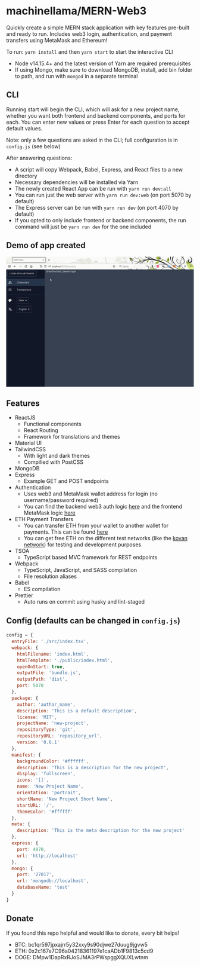 # machinellama/MERN-Web3

Quickly create a simple MERN stack application with key features pre-built and ready to run.
Includes web3 login, authentication, and payment transfers using MetaMask and Ethereum!

To run: `yarn install` and then `yarn start` to start the interactive CLI
- Node v14.15.4+ and the latest version of Yarn are required prerequisites
- If using Mongo, make sure to download MongoDB, install, add bin folder to path, and run with `mongod` in a separate terminal

## CLI
Running start will begin the CLI, which will ask for a new project name, whether you want both frontend and backend components, and ports for each. You can enter new values or press Enter for each question to accept default values.

Note: only a few questions are asked in the CLI; full configuration is in `config.js` (see below)

After answering questions:
- A script will copy Webpack, Babel, Express, and React files to a new directory
- Necessary dependencies will be installed via Yarn
- The newly created React App can be run with `yarn run dev:all`
- You can run just the web server with `yarn run dev:web` (on port 5070 by default)
- The Express server can be run with `yarn run dev` (on port 4070 by default)
- If you opted to only include frontend or backend components, the run command will just be `yarn run dev` for the one included

## Demo of app created

![screen-gif](./demo.gif)

## Features
- ReactJS
  - Functional components
  - React Routing
  - Framework for translations and themes
- Material UI
- TailwindCSS
  - With light and dark themes
  - Compilied with PostCSS
- MongoDB
- Express
  - Example GET and POST endpoints
- Authentication
  - Uses web3 and MetaMask wallet address for login (no username/password required)
  - You can find the backend web3 auth logic [here](https://github.com/machinellama/mern-web3/blob/main/templates/express/api/users/users.service.ts) and the frontend MetaMask logic [here](https://github.com/machinellama/mern-web3/blob/main/templates/src/components/navigation/Navigation.tsx#L65)
- ETH Payment Transfers
  - You can transfer ETH from your wallet to another wallet for payments. This can be found [here](https://github.com/machinellama/mern-web3/blob/main/templates/src/components/transactions/Transactions.tsx#L107)
  - You can get free ETH on the different test networks (like the [kovan network](https://github.com/kovan-testnet/faucet)) for testing and development purposes
- TSOA
  - TypeScript based MVC framework for REST endpoints
- Webpack
  - TypeScript, JavaScript, and SASS compilation
  - File resolution aliases
- Babel
  - ES compilation
- Prettier
  - Auto runs on commit using husky and lint-staged

## Config (defaults can be changed in `config.js`)
```js
config = {
  entryFile: './src/index.tsx',
  webpack: {
    htmlFilename: 'index.html',
    htmlTemplate: './public/index.html',
    openOnStart: true,
    outputFile: 'bundle.js',
    outputPath: 'dist',
    port: 5070
  },
  package: {
    author: 'author_name',
    description: 'This is a default description',
    license: 'MIT',
    projectName: 'new-project',
    repositoryType: 'git',
    repositoryURL: 'repository_url',
    version: '0.0.1'
  },
  manifest: {
    backgroundColor: '#ffffff',
    description: 'This is a description for the new project',
    display: 'fullscreen',
    icons: '[]',
    name: 'New Project Name',
    orientation: 'portrait',
    shortName: 'New Project Short Name',
    startURL: '/',
    themeColor: '#ffffff'
  },
  meta: {
    description: 'This is the meta description for the new project'
  },
  express: {
    port: 4070,
    url: 'http://localhost'
  },
  mongo: {
    port: '27017',
    url: 'mongodb://localhost',
    databaseName: 'test'
  }
}
```

## Donate
If you found this repo helpful and would like to donate, every bit helps!

- BTC: bc1qr597jpxajrr5y32xxy9s90djwe27duug9jgvw5
- ETH: 0x2c167e7C96a04218361197e1caADb1F9813c5cd9
- DOGE: DMpw1DapRxRJoSJMA3rPWspggXQUXLwtnm
